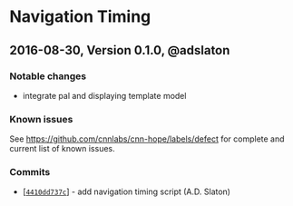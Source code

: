 # Navigation Timing

## 2016-08-30, Version 0.1.0, @adslaton

### Notable changes

- integrate pal and displaying template model

### Known issues

See https://github.com/cnnlabs/cnn-hope/labels/defect for complete and
current list of known issues.

### Commits

* [[`4410dd737c`](https://github.com/nodejs/node/commit/4410dd737c)] - add navigation timing script (A.D. Slaton)
